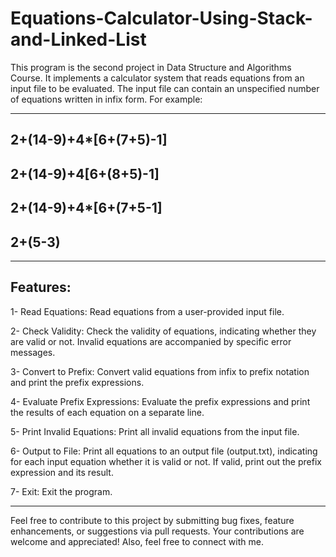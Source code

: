 # Equations-Calculator-Using-Stack-and-Linked-List

This program is the second project in Data Structure and Algorithms Course. It implements a calculator system that reads equations from an input file to be evaluated. The input file can contain an unspecified number of equations written in infix form. For example:
***
2+(14-9)+4*[6+(7+5)-1]
---
2+(14-9)+4[6+(8+5)-1]  
---
2+(14-9)+4*[6+(7+5-1] 
---
2+(5-3)
---
****
Features:
---
1- Read Equations: Read equations from a user-provided input file.

2- Check Validity: Check the validity of equations, indicating whether they are valid or not. Invalid equations are accompanied by specific error messages.

3- Convert to Prefix: Convert valid equations from infix to prefix notation and print the prefix expressions.

4- Evaluate Prefix Expressions: Evaluate the prefix expressions and print the results of each equation on a separate line.

5- Print Invalid Equations: Print all invalid equations from the input file.

6- Output to File: Print all equations to an output file (output.txt), indicating for each input equation whether it is valid or not. If valid, print out the prefix expression and its result.

7- Exit: Exit the program.
***
Feel free to contribute to this project by submitting bug fixes, feature enhancements, or suggestions via pull requests. Your contributions are welcome and appreciated! Also, feel free to connect with me.
